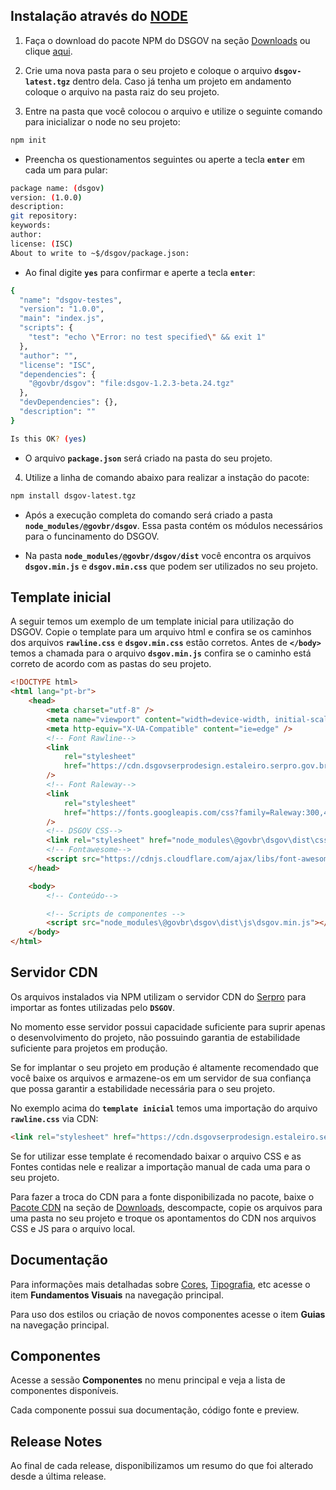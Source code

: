 ## Instalação através do <a href="https://nodejs.org/">NODE</a>

1. Faça o download do pacote NPM do DSGOV na seção [Downloads](/downloads) ou clique [aqui](/assets/design-system/assets/DSGOV_latest.zip).

2. Crie uma nova pasta para o seu projeto e coloque o arquivo **`dsgov-latest.tgz`** dentro dela. Caso já tenha um projeto em andamento coloque o arquivo na pasta raiz do seu projeto.

3. Entre na pasta que você colocou o arquivo e utilize o seguinte comando para inicializar o node no seu projeto:

```bash
npm init
```

-   Preencha os questionamentos seguintes ou aperte a tecla **`enter`** em cada um para pular:

```bash
package name: (dsgov)
version: (1.0.0)
description:
git repository:
keywords:
author:
license: (ISC)
About to write to ~$/dsgov/package.json:
```

-   Ao final digite **`yes`** para confirmar e aperte a tecla **`enter`**:

```bash
{
  "name": "dsgov-testes",
  "version": "1.0.0",
  "main": "index.js",
  "scripts": {
    "test": "echo \"Error: no test specified\" && exit 1"
  },
  "author": "",
  "license": "ISC",
  "dependencies": {
    "@govbr/dsgov": "file:dsgov-1.2.3-beta.24.tgz"
  },
  "devDependencies": {},
  "description": ""
}

Is this OK? (yes)
```

-   O arquivo **`package.json`** será criado na pasta do seu projeto.

4. Utilize a linha de comando abaixo para realizar a instação do pacote:

```bash
npm install dsgov-latest.tgz
```

-   Após a execução completa do comando será criado a pasta **`node_modules/@govbr/dsgov`**. Essa pasta contém os módulos necessários para o funcinamento do DSGOV.

-   Na pasta **`node_modules/@govbr/dsgov/dist`** você encontra os arquivos **`dsgov.min.js`** e **`dsgov.min.css`** que podem ser utilizados no seu projeto.

## Template inicial

A seguir temos um exemplo de um template inicial para utilização do DSGOV. Copie o template para um arquivo html e confira se os caminhos dos arquivos **`rawline.css`** e **`dsgov.min.css`** estão corretos. Antes de **`</body>`** temos a chamada para o arquivo **`dsgov.min.js`** confira se o caminho está correto de acordo com as pastas do seu projeto.

```html
<!DOCTYPE html>
<html lang="pt-br">
    <head>
        <meta charset="utf-8" />
        <meta name="viewport" content="width=device-width, initial-scale=1" />
        <meta http-equiv="X-UA-Compatible" content="ie=edge" />
        <!-- Font Rawline-->
        <link
            rel="stylesheet"
            href="https://cdn.dsgovserprodesign.estaleiro.serpro.gov.br/design-system/fonts/rawline/css/rawline.css"
        />
        <!-- Font Raleway-->
        <link
            rel="stylesheet"
            href="https://fonts.googleapis.com/css?family=Raleway:300,400,500,600,700,800,900&amp;display=swap"
        />
        <!-- DSGOV CSS-->
        <link rel="stylesheet" href="node_modules\@govbr\dsgov\dist\css\dsgov.min.css" />
        <!-- Fontawesome-->
        <script src="https://cdnjs.cloudflare.com/ajax/libs/font-awesome/5.11.2/js/all.min.js"></script>
    </head>

    <body>
        <!-- Conteúdo-->

        <!-- Scripts de componentes -->
        <script src="node_modules\@govbr\dsgov\dist\js\dsgov.min.js"></script>
    </body>
</html>
```

## Servidor CDN

Os arquivos instalados via NPM utilizam o servidor CDN do [Serpro](https://www.serpro.gov.br) para importar as fontes utilizadas pelo **`DSGOV`**.

No momento esse servidor possui capacidade suficiente para suprir apenas o desenvolvimento do projeto, não possuindo garantia de estabilidade suficiente para projetos em produção.

Se for implantar o seu projeto em produção é altamente recomendado que você baixe os arquivos e armazene-os em um servidor de sua confiança que possa garantir a estabilidade necessária para o seu projeto.

No exemplo acima do **`template inicial`** temos uma importação do arquivo **`rawline.css`** via CDN:

```html
<link rel="stylesheet" href="https://cdn.dsgovserprodesign.estaleiro.serpro.gov.br/design-system/fonts/rawline/css/rawline.css"/>
```

Se for utilizar esse template é recomendado baixar o arquivo CSS e as Fontes contidas nele e realizar a importação manual de cada uma para o seu projeto.

Para fazer a troca do CDN para a fonte disponibilizada no pacote, baixe o [Pacote CDN](https://serprodrive.serpro.gov.br/s/dLZJm9soLLiPzzg) na seção de [Downloads](/downloads), descompacte, copie os arquivos para uma pasta no seu projeto e troque os apontamentos do CDN nos arquivos CSS e JS para o arquivo local.

## Documentação

Para informações mais detalhadas sobre [Cores](/ds/fundamentos-visuais/cores), [Tipografia](/ds/fundamentos-visuais/tipografia), etc acesse o item **Fundamentos Visuais** na navegação principal.

Para uso dos estilos ou criação de novos componentes acesse o item **Guias** na navegação principal.

## Componentes

Acesse a sessão **Componentes** no menu principal e veja a lista de componentes disponíveis.

Cada componente possui sua documentação, código fonte e preview.

## Release Notes

Ao final de cada release, disponibilizamos um resumo do que foi alterado desde a última release.

